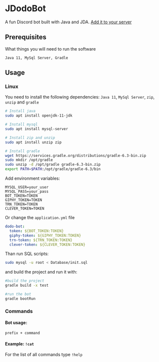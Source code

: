 # JDodoBot

A fun Discord bot built with Java and JDA. [Add it to your server](https://discordapp.com/oauth2/authorize?client_id=277458741052571648&scope=bot&permissions=2146958591)

## Prerequisites

What things you will need to run the software

```
Java 11, MySql Server, Gradle
```

## Usage

### Linux
You need to install the following dependencies:
`Java 11`, `MySql Server`, `zip`, `unzip` and `gradle`  

```bash
# Install java
sudo apt install openjdk-11-jdk

# Install mysql
sudo apt install mysql-server

# Install zip and unzip
sudo apt install unzip zip

# Install gradle
wget https://services.gradle.org/distributions/gradle-6.3-bin.zip
sudo mkdir /opt/gradle
sudo unzip -d /opt/gradle gradle-6.3-bin.zip
export PATH=$PATH:/opt/gradle/gradle-6.3/bin
```

Add environment variables:

```
MYSQL_USER=your_user
MYSQL_PASS=your_pass
BOT_TOKEN=TOKEN
GIPHY_TOKEN=TOKEN
TRN_TOKEN=TOKEN
CLEVER_TOKEN=TOKEN
```
Or change the `application.yml` file
```yaml
dodo-bot:
  token: ${BOT_TOKEN:TOKEN}
  giphy-token: ${GIPHY_TOKEN:TOKEN}
  trn-token: ${TRN_TOKEN:TOKEN}
  clever-token: ${CLEVER_TOKEN:TOKEN}
```

Than run SQL scripts:
```bash
sudo mysql -u root < Database/init.sql
```

and build the project and run it with:
```bash
#build the project
gradle build -x test

#run the bot
gradle bootRun
```

### Commands

#### Bot usage:
```
prefix + command
```

#### Example: `!cat`

For the list of all commands type `!help`

